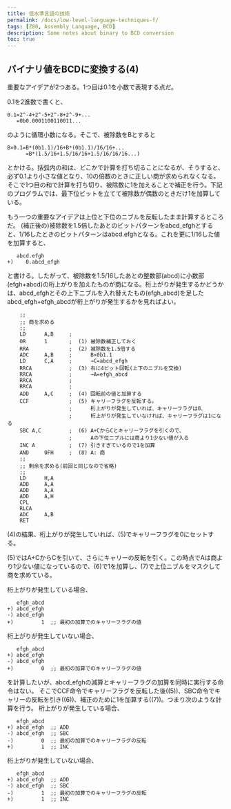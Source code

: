```yaml
---
title: 低水準言語の技術
permalink: /docs/low-level-language-techniques-f/
tags: [Z80, Assembly Language, BCD]
description: Some notes about binary to BCD conversion
toc: true
---
```


## バイナリ値をBCDに変換する(4)

重要なアイデアが2つある。1つ目は0.1を小数で表現する点だ。

0.1を2進数で書くと、
```
0.1=2^-4+2^-5+2^-8+2^-9+...
   =0b0.0001100110011...
```
のように循環小数になる。そこで、被除数をBとすると
```
B×0.1=B*(0b1.1)/16+B*(0b1.1)/16/16+...
      =B*(1.5/16+1.5/16/16+1.5/16/16/16...)
```
とかける。括弧内の和は、どこかで計算を打ち切ることになるが、そうすると、必ず0.1より小さな値となり、10の倍数のときに正しい商が求められなくなる。そこで1つ目の和で計算を打ち切り、被除数に1を加えることで補正を行う。下記のプログラムでは、最下位ビットを立てて被除数が偶数のときだけ1を加算している。

もう一つの重要なアイデアは上位と下位のニブルを反転したまま計算するところだ。
(補正後の)被除数を1.5倍したあとのビットパターンをabcd_efghとすると、1/16したときのビットパターンはabcd.efghとなる。これを更に1/16した値を加算すると、
```
   abcd.efgh
+)    0.abcd_efgh
```
と書ける。したがって、被除数を1.5/16したあとの整数部(abcd)に小数部(efgh+abcd)の桁上がりを加えたものが商になる。桁上がりが発生するかどうかは、abcd_efghとその上下ニブルを入れ替えたもの(efgh_abcd)を足したabcd_efgh+efgh_abcdが桁上がりが発生するかを見ればよい。
```
    ;;
    ;; 商を求める
    ;;
    LD      A,B     ;
    OR      1       ;  (1) 被除数補正しておく
    RRA             ;  (2) 被除数を1.5倍する
    ADC     A,B     ;      B×0b1.1
    LD      C,A     ;      →C=abcd_efgh
    RRCA            ;  (3) 右に4ビット回転(上下のニブルを交換)
    RRCA            ;      →A=efgh_abcd
    RRCA            ;
    RRCA            ;
    ADD     A,C     ;  (4) 回転前の値と加算する
    CCF             ;  (5) キャリーフラグを反転する。
                    ;      桁上がりが発生していれば、キャリーフラグは0、
                    ;      桁上がりが発生していなければ、キャリーフラグは1になる
    SBC A,C         ;  (6) A+CからCとキャリーフラグを引くので、
                    ;      Aの下位ニブルには商より1少ない値が入る
    INC A           ;  (7) 引きすぎているので1を加算
    AND     0FH     ;  (8) A: 商
    ;;
    ;; 剰余を求める(前回と同じなので省略)
    ;;
    LD      H,A
    ADD     A,A
    ADD     A,A
    ADD     A,H
    CPL
    RLCA
    ADC     A,B
    RET
```

(4)の結果、桁上がりが発生していれば、(5)でキャリーフラグを0にセットする。

(5)ではA+CからCを引いて、さらにキャリーの反転を引く。この時点でAは商より1少ない値になっているので、(6)で1を加算し、(7)で上位ニブルをマスクして商を求めている。

桁上がりが発生している場合、
```
   efgh_abcd
+) abcd_efgh
-) abcd_efgh
+)         1  ;; 最初の加算でのキャリーフラグの値
```
桁上がりが発生していない場合、
```
   efgh_abcd
+) abcd_efgh
-) abcd_efgh
+)         0  ;; 最初の加算でのキャリーフラグの値
```
を計算したいが、abcd_efghの減算とキャリーフラグの加算を同時に実行する命令はない。
そこでCCF命令でキャリーフラグを反転した後((5))、SBC命令でキャリーの反転を引き((6))、補正のために1を加算する((7))。つまり次のような計算を行う。
桁上がりが発生している場合、
```
   efgh_abcd
+) abcd_efgh  ;; ADD
-) abcd_efgh  ;; SBC
-)         0  ;; 最初の加算でのキャリーフラグの反転
+)         1  ;; INC
```
桁上がりが発生していない場合、
```
   efgh_abcd
+) abcd_efgh  ;; ADD
-) abcd_efgh  ;; SBC
-)         1  ;; 最初の加算でのキャリーフラグの反転
+)         1  ;; INC
```

